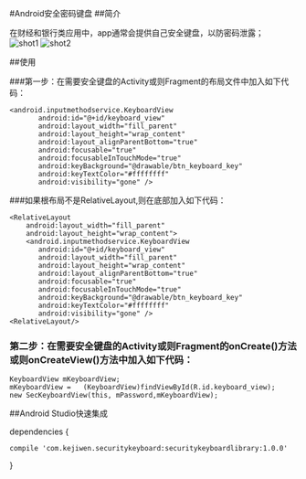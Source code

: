 #Android安全密码键盘
##简介

在财经和银行类应用中，app通常会提供自己安全键盘，以防密码泄露；   
![shot1](https://github.com/tangqifa/AndroidSecurityKeyboard/blob/master/Screenshot/zimu.png "字母键盘")
![shot2](https://github.com/tangqifa/AndroidSecurityKeyboard/blob/master/Screenshot/number.png "数字键盘")

##使用

###第一步：在需要安全键盘的Activity或则Fragment的布局文件中加入如下代码：

    <android.inputmethodservice.KeyboardView
           android:id="@+id/keyboard_view"
           android:layout_width="fill_parent"
           android:layout_height="wrap_content"
           android:layout_alignParentBottom="true"
           android:focusable="true"
           android:focusableInTouchMode="true"
           android:keyBackground="@drawable/btn_keyboard_key"
           android:keyTextColor="#ffffffff"
           android:visibility="gone" />

###如果根布局不是RelativeLayout,则在底部加入如下代码：

    <RelativeLayout
        android:layout_width="fill_parent"
        android:layout_height="wrap_content">
        <android.inputmethodservice.KeyboardView
           android:id="@+id/keyboard_view"
           android:layout_width="fill_parent"
           android:layout_height="wrap_content"
           android:layout_alignParentBottom="true"
           android:focusable="true"
           android:focusableInTouchMode="true"
           android:keyBackground="@drawable/btn_keyboard_key"
           android:keyTextColor="#ffffffff"
           android:visibility="gone" />
    <RelativeLayout/>

### 第二步：在需要安全键盘的Activity或则Fragment的onCreate()方法或则onCreateView()方法中加入如下代码：

    KeyboardView mKeyboardView;
    mKeyboardView =   (KeyboardView)findViewById(R.id.keyboard_view);
    new SecKeyboardView(this, mPassword,mKeyboardView);

##Android Studio快速集成

dependencies {

    compile 'com.kejiwen.securitykeyboard:securitykeyboardlibrary:1.0.0'
    
   }
